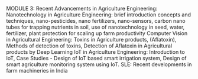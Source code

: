 MODULE 3: Recent Advancements in Agriculture Engineering: Nanotechnology in Agriculture Engineering: brief introduction concepts and techniques, nano-pesticides, nano fertilizers, nano-sensors, carbon nano tubes for trapping nutrients in soil, use of nanotechnology in seed, water, fertilizer, plant protection for scaling up farm productivity
Computer Vision in Agricultural Engineering: Toxins in Agriculture products, (Aflatoxin), Methods of detection of toxins, Detection of Aflatoxin in Agricultural products by Deep Learning
IoT in Agriculture Engineering: Introduction to IoT, Case Studies - Design of IoT based smart irrigation system, Design of smart agriculture monitoring system using IoT.
SLE: Recent developments in farm machineries in India
